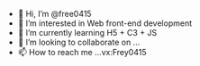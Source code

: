 - 👋 Hi, I’m @free0415
- 👀 I’m interested in Web front-end development
- 🌱 I’m currently learning H5 + C3 + JS
- 💞️ I’m looking to collaborate on ...
- 📫 How to reach me ...vx:Frey0415

<!---
free0415/free0415 is a ✨ special ✨ repository because its `README.md` (this file) appears on your GitHub profile.
You can click the Preview link to take a look at your changes.
--->
